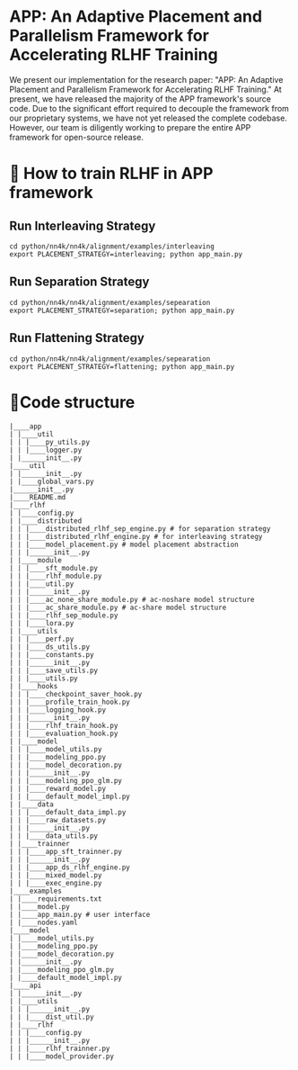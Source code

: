 # APP: An Adaptive Placement and Parallelism Framework for Accelerating RLHF Training
We present our implementation for the research paper: "APP: An Adaptive Placement and Parallelism Framework for Accelerating RLHF Training." 
At present, we have released the majority of the APP framework's source code. Due to the significant effort required to decouple the framework from our proprietary systems, we have not yet released the complete codebase. However, our team is diligently working to prepare the entire APP framework for open-source release.

# 🏃 How to train RLHF in APP framework
## Run Interleaving Strategy
```shell
cd python/nn4k/nn4k/alignment/examples/interleaving
export PLACEMENT_STRATEGY=interleaving; python app_main.py
```

## Run Separation Strategy
```shell
cd python/nn4k/nn4k/alignment/examples/sepearation
export PLACEMENT_STRATEGY=separation; python app_main.py
```

## Run Flattening Strategy
```shell
cd python/nn4k/nn4k/alignment/examples/sepearation
export PLACEMENT_STRATEGY=flattening; python app_main.py
```
# 🌲Code structure
```
|____app
| |____util
| | |____py_utils.py
| | |____logger.py
| |______init__.py
|____util
| |______init__.py
| |____global_vars.py
|______init__.py
|____README.md
|____rlhf
| |____config.py
| |____distributed
| | |____distributed_rlhf_sep_engine.py # for separation strategy
| | |____distributed_rlhf_engine.py # for interleaving strategy 
| | |____model_placement.py # model placement abstraction
| | |______init__.py
| |____module
| | |____sft_module.py
| | |____rlhf_module.py
| | |____util.py
| | |______init__.py
| | |____ac_none_share_module.py # ac-noshare model structure
| | |____ac_share_module.py # ac-share model structure
| | |____rlhf_sep_module.py
| | |____lora.py
| |____utils
| | |____perf.py
| | |____ds_utils.py
| | |____constants.py
| | |______init__.py
| | |____save_utils.py
| | |____utils.py
| |____hooks
| | |____checkpoint_saver_hook.py
| | |____profile_train_hook.py
| | |____logging_hook.py
| | |______init__.py
| | |____rlhf_train_hook.py
| | |____evaluation_hook.py
| |____model
| | |____model_utils.py
| | |____modeling_ppo.py
| | |____model_decoration.py
| | |______init__.py
| | |____modeling_ppo_glm.py
| | |____reward_model.py
| | |____default_model_impl.py
| |____data
| | |____default_data_impl.py
| | |____raw_datasets.py
| | |______init__.py
| | |____data_utils.py
| |____trainner
| | |____app_sft_trainner.py
| | |______init__.py
| | |____app_ds_rlhf_engine.py
| | |____mixed_model.py
| | |____exec_engine.py
|____examples
| |____requirements.txt
| |____model.py
| |____app_main.py # user interface
| |____nodes.yaml
|____model
| |____model_utils.py
| |____modeling_ppo.py
| |____model_decoration.py
| |______init__.py
| |____modeling_ppo_glm.py
| |____default_model_impl.py
|____api
| |______init__.py
| |____utils
| | |______init__.py
| | |____dist_util.py
| |____rlhf
| | |____config.py
| | |______init__.py
| | |____rlhf_trainner.py
| | |____model_provider.py
```